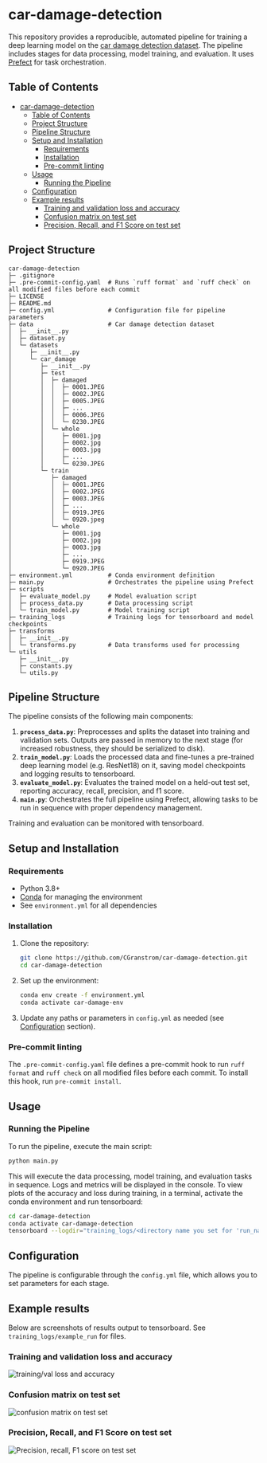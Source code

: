 # car-damage-detection

This repository provides a reproducible, automated pipeline for training a deep learning model on the [car damage detection dataset](https://www.kaggle.com/datasets/anujms/car-damage-detection/data). The pipeline includes stages for data processing, model training, and evaluation. It uses [Prefect](https://www.prefect.io/) for task orchestration.

## Table of Contents

- [car-damage-detection](#car-damage-detection)
  - [Table of Contents](#table-of-contents)
  - [Project Structure](#project-structure)
  - [Pipeline Structure](#pipeline-structure)
  - [Setup and Installation](#setup-and-installation)
    - [Requirements](#requirements)
    - [Installation](#installation)
    - [Pre-commit linting](#pre-commit-linting)
  - [Usage](#usage)
    - [Running the Pipeline](#running-the-pipeline)
  - [Configuration](#configuration)
  - [Example results](#example-results)
    - [Training and validation loss and accuracy](#training-and-validation-loss-and-accuracy)
    - [Confusion matrix on test set](#confusion-matrix-on-test-set)
    - [Precision, Recall, and F1 Score on test set](#precision-recall-and-f1-score-on-test-set)


## Project Structure

```
car-damage-detection
├─ .gitignore
├─ .pre-commit-config.yaml  # Runs `ruff format` and `ruff check` on all modified files before each commit
├─ LICENSE
├─ README.md
├─ config.yml               # Configuration file for pipeline parameters
├─ data                     # Car damage detection dataset
│  ├─ __init__.py
│  ├─ dataset.py
│  └─ datasets
│     ├─ __init__.py
│     └─ car_damage
│        ├─ __init__.py
│        ├─ test
│        │  ├─ damaged
│        │  │  ├─ 0001.JPEG
│        │  │  ├─ 0002.JPEG
│        │  │  ├─ 0005.JPEG
│        │  │  ├─ ...
│        │  │  ├─ 0006.JPEG
│        │  │  └─ 0230.JPEG
│        │  └─ whole
│        │     ├─ 0001.jpg
│        │     ├─ 0002.jpg
│        │     ├─ 0003.jpg
│        │     ├─ ...
│        │     └─ 0230.JPEG
│        └─ train
│           ├─ damaged
│           │  ├─ 0001.JPEG
│           │  ├─ 0002.JPEG
│           │  ├─ 0003.JPEG
│           │  ├─ ...
│           │  ├─ 0919.JPEG
│           │  └─ 0920.jpeg
│           └─ whole
│              ├─ 0001.jpg
│              ├─ 0002.jpg
│              ├─ 0003.jpg
│              ├─ ...
│              ├─ 0919.JPEG
│              └─ 0920.JPEG
├─ environment.yml          # Conda environment definition
├─ main.py                  # Orchestrates the pipeline using Prefect
├─ scripts
│  ├─ evaluate_model.py     # Model evaluation script                   
│  ├─ process_data.py       # Data processing script
│  └─ train_model.py        # Model training script
├─ training_logs            # Training logs for tensorboard and model checkpoints
├─ transforms
│  ├─ __init__.py
│  └─ transforms.py         # Data transforms used for processing
└─ utils
   ├─ __init__.py
   ├─ constants.py
   └─ utils.py
```

## Pipeline Structure

The pipeline consists of the following main components:

1. **`process_data.py`**: Preprocesses and splits the dataset into training and validation sets. Outputs are passed in memory to the next stage (for increased robustness, they should be serialized to disk).
2. **`train_model.py`**: Loads the processed data and fine-tunes a pre-trained deep learning model (e.g. ResNet18) on it, saving model checkpoints and logging results to tensorboard.
3. **`evaluate_model.py`**: Evaluates the trained model on a held-out test set, reporting accuracy, recall, precision, and f1 score.
4. **`main.py`**: Orchestrates the full pipeline using Prefect, allowing tasks to be run in sequence with proper dependency management.

Training and evaluation can be monitored with tensorboard.

## Setup and Installation

### Requirements

- Python 3.8+
- [Conda](https://docs.conda.io/en/latest/) for managing the environment
- See `environment.yml` for all dependencies

### Installation

1. Clone the repository:
   ```bash
   git clone https://github.com/CGranstrom/car-damage-detection.git
   cd car-damage-detection
   ```

2. Set up the environment:
   ```bash
   conda env create -f environment.yml
   conda activate car-damage-env
   ```

3. Update any paths or parameters in `config.yml` as needed (see [Configuration](#configuration) section).

### Pre-commit linting

The `.pre-commit-config.yaml` file defines a pre-commit hook to run `ruff format` and `ruff check` on all modified files before each commit. To install this hook, run `pre-commit install`.

## Usage

### Running the Pipeline

To run the pipeline, execute the main script:

```bash
python main.py
```

This will execute the data processing, model training, and evaluation tasks in sequence. Logs and metrics will be displayed in the console. To view plots of the accuracy and loss during training, in a terminal, activate the conda environment and run tensorboard:

```bash
cd car-damage-detection
conda activate car-damage-detection
tensorboard --logdir="training_logs/<directory name you set for 'run_name' in config.yml>"
```

## Configuration

The pipeline is configurable through the `config.yml` file, which allows you to set parameters for each stage.

## Example results

Below are screenshots of results output to tensorboard. See `training_logs/example_run` for files.

### Training and validation loss and accuracy
![training/val loss and accuracy](example_training_val_loss_and_accuracy.png)

### Confusion matrix on test set
![confusion matrix on test set](example_confusion_matrix_on_test_set.png)

### Precision, Recall, and F1 Score on test set
![Precision, recall, F1 score on test set](example_metrics_on_test_set.png)
